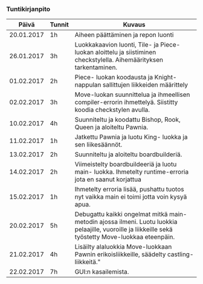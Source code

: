 
### Tuntikirjanpito
Päivä | Tunnit | Kuvaus
--------------- | ----- | ------
20.01.2017 | 1h | Aiheen päättäminen ja repon luonti
26.01.2017 |3h | Luokkakaavion luonti, Tile- ja Piece-luokan aloittelu ja siistiminen checkstylella. Aihemäärityksen tarkentaminen.
01.02.2017 |2h| Piece- luokan koodausta ja Knight-nappulan sallittujen liikkeiden määrittely
02.02.2017 |3h| Move-luokan suunnittelua ja ihmeellisen compiler-errorin ihmettelyä. Siistitty koodia checkstylen avulla. 
10.02.2017 |4h| Suunniteltu ja koodattu Bishop, Rook, Queen ja aloiteltu Pawnia.
11.02.2017 |1h| Jatkettu Pawnia ja luotu King- luokka ja sen liikesäännöt. 
13.02.2017 |2h| Suunniteltu ja aloiteltu boardbuilderiä.
14.02.2017 |2h| Viimeistelty boardbuildeeriä ja luotu main- luokka. Ihmetelty runtime-erroria jota en saanut korjattua
15.02.2017 |1h| Ihmetelty erroria lisää, pushattu tuotos nyt vaikka main ei toimi jotta voin kysyä apua.
20.02.2017 |5h| Debugattu kaikki ongelmat mitkä main-metodin ajossa ilmeni. Luotu luokkia pelaajille, vuoroille ja liikkeille sekä työstetty Move-luokkaa eteenpäin.
21.02.2017 |4h| Lisäilty alaluokkia Move-luokkaan Pawnin erikoisliikkeille, säädelty castling- liikkeitä."
22.02.2017 |7h| GUI:n kasailemista.
